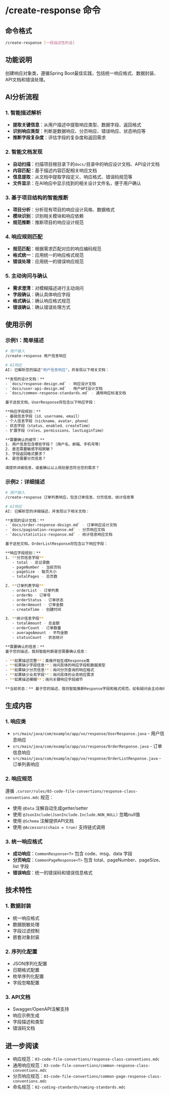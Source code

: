 # /create-response 命令

## 命令格式
```bash
/create-response [一段描述性的话]
```

## 功能说明
创建响应对象类，遵循Spring Boot最佳实践，包括统一响应格式、数据封装、API文档和错误处理。

## AI分析流程

### 1. 智能描述解析
- **提取关键信息**：从用户描述中提取响应类型、数据字段、返回格式
- **识别响应类型**：判断是数据响应、分页响应、错误响应、状态响应等
- **推断字段复杂度**：评估字段的复杂度和返回需求

### 2. 智能文档发现
- **自动扫描**：扫描项目根目录下的`docs/`目录中的响应设计文档、API设计文档
- **内容匹配**：基于描述内容匹配相关响应文档
- **信息提取**：从文档中提取字段定义、响应格式、错误码规范等
- **文件显示**：在AI响应中显示找到的相关设计文件名，便于用户确认

### 3. 基于项目结构的智能推断
- **项目分析**：分析现有项目的响应设计风格、数据格式
- **模块识别**：识别相关模块和响应依赖
- **规范推断**：推断项目的响应设计规范

### 4. 响应规则匹配
- **规范匹配**：根据需求匹配对应的响应编码规范
- **格式统一**：应用统一的响应格式规范
- **错误处理**：应用统一的错误响应规范

### 5. 主动询问与确认
- **需求澄清**：对模糊描述进行主动询问
- **字段确认**：确认具体响应字段
- **格式确认**：确认响应格式规范
- **错误确认**：确认错误处理方式

## 使用示例

### 示例1：简单描述
```bash
# 用户输入
/create-response 用户信息响应

# AI响应
AI: 已解析您的描述"用户信息响应"，并发现以下相关文档：

**发现的设计文档：**
- `docs/response-design.md` - 响应设计文档
- `docs/user-api-design.md` - 用户API设计文档
- `docs/common-response-standards.md` - 通用响应标准文档

基于这些文档，UserResponse将包含以下响应字段：

**响应字段规划：**
- 基础信息字段（id、username、email）
- 个人信息字段（nickname、avatar、phone）
- 状态字段（status、enabled、createTime）
- 扩展字段（roles、permissions、lastLoginTime）

**需要确认的细节：**
1. 用户信息包含哪些字段？（用户名、邮箱、手机号等）
2. 是否需要敏感字段脱敏？
3. 字段返回格式要求？
4. 是否需要分页信息？

请提供详细信息，或者确认以上规划是否符合您的需求？
```

### 示例2：详细描述
```bash
# 用户输入
/create-response 订单列表响应，包含订单信息、分页信息、统计信息等

# AI响应
AI: 已解析您的详细描述，并发现以下相关文档：

**发现的设计文档：**
- `docs/order-response-design.md` - 订单响应设计文档
- `docs/pagination-response.md` - 分页响应文档
- `docs/statistics-response.md` - 统计信息响应文档

基于这些文档，OrderListResponse将包含以下响应字段：

**响应字段规划：**
1. **分页信息字段**
   - total - 总记录数
   - pageNumber - 当前页码
   - pageSize - 每页大小
   - totalPages - 总页数

2. **订单列表字段**
   - orderList - 订单列表
   - orderNo - 订单号
   - orderStatus - 订单状态
   - orderAmount - 订单金额
   - createTime - 创建时间

3. **统计信息字段**
   - totalAmount - 总金额
   - orderCount - 订单数量
   - averageAmount - 平均金额
   - statusCount - 状态统计

**需要确认的信息：**
基于您的描述，我将智能判断是否需要确认信息：

- **如果描述完整**：直接开始生成Response类
- **如果缺少字段信息**：询问具体的响应字段和数据类型
- **如果缺少分页信息**：询问分页查询的响应格式
- **如果缺少业务字段**：询问具体的业务响应需求
- **如果描述模糊**：询问关键响应字段细节

**当前状态：** 基于您的描述，我将智能推断Response字段和格式规范，如有疑问会主动询问。
```

## 生成内容

### 1. 响应类
- `src/main/java/com/example/app/vo/response/UserResponse.java` - 用户信息响应
- `src/main/java/com/example/app/vo/response/OrderResponse.java` - 订单信息响应
- `src/main/java/com/example/app/vo/response/OrderListResponse.java` - 订单列表响应

### 2. 响应规范
遵循 `.cursor/rules/03-code-file-convertions/response-class-conventions.mdc` 规范：
- 使用 `@Data` 注解自动生成getter/setter
- 使用 `@JsonInclude(JsonInclude.Include.NON_NULL)` 忽略null值
- 使用 `@Schema` 注解提供API文档
- 使用 `@Accessors(chain = true)` 支持链式调用

### 3. 统一响应格式
- **成功响应**：`CommonResponse<T>` 包含 code、msg、data 字段
- **分页响应**：`CommonPageResponse<T>` 包含 total、pageNumber、pageSize、list 字段
- **错误响应**：统一的错误码和错误信息格式

## 技术特性

### 1. 数据封装
- 统一响应格式
- 数据脱敏处理
- 字段过滤控制
- 嵌套对象封装

### 2. 序列化配置
- JSON序列化配置
- 日期格式配置
- 枚举序列化配置
- 字段忽略配置

### 3. API文档
- Swagger/OpenAPI注解支持
- 响应示例生成
- 字段描述和类型
- 错误码文档

## 进一步阅读
- 响应规范：`03-code-file-convertions/response-class-conventions.mdc`
- 通用响应规范：`03-code-file-convertions/common-response-class-conventions.mdc`
- 分页响应规范：`03-code-file-convertions/common-page-response-class-conventions.mdc`
- 命名规范：`02-coding-standards/naming-standards.mdc`